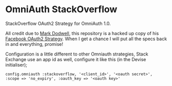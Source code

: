 # OmniAuth StackOverflow 

StackOverflow OAuth2 Strategy for OmniAuth 1.0.

All credit due to [Mark Dodwell](https://github.com/mkdynamic), this repository is a hacked up copy of his [Facebook OAuth2 Strategy](https://github.com/mkdynamic/omniauth-facebook). When I get a chance I will put all the specs back in and everything, promise!

Configuration is a little different to other Omniauth strategies, Stack Exchange use an app id as well, configure it like this (in the Devise initialiser); 

    config.omniauth :stackoverflow, '<client_id>', '<oauth secret>', :scope => 'no_expiry', :oauth_key => '<oauth key>'
